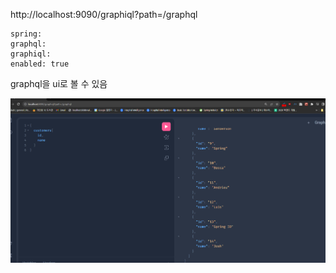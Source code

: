 http://localhost:9090/graphiql?path=/graphql
```
spring:
graphql:
graphiql:
enabled: true
```

graphql을 ui로 볼 수 있음

![img.png](img.png)